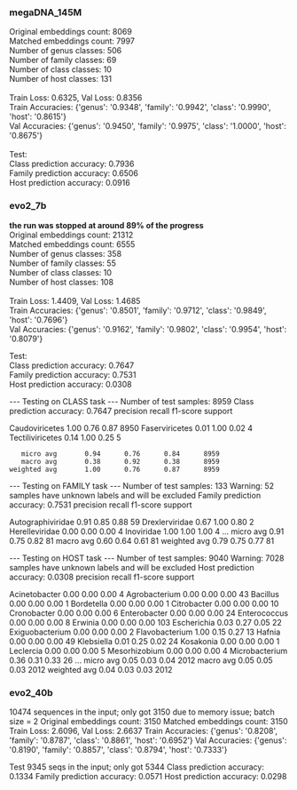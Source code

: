 ### megaDNA_145M

Original embeddings count: 8069 <br>
Matched embeddings count: 7997 <br>
Number of genus classes: 506 <br>
Number of family classes: 69 <br>
Number of class classes: 10 <br>
Number of host classes: 131 <br>
<br>
Train Loss: 0.6325, Val Loss: 0.8356 <br>
Train Accuracies: {'genus': '0.9348', 'family': '0.9942', 'class': '0.9990', 'host': '0.8615'} <br>
Val Accuracies: {'genus': '0.9450', 'family': '0.9975', 'class': '1.0000', 'host': '0.8675'} <br>
<br>
Test: <br>
Class prediction accuracy: 0.7936 <br>
Family prediction accuracy: 0.6506 <br>
Host prediction accuracy: 0.0916 <br>

### evo2_7b

**the run was stopped at around 89% of the progress** <br>
Original embeddings count: 21312 <br>
Matched embeddings count: 6555 <br>
Number of genus classes: 358 <br>
Number of family classes: 55 <br>
Number of class classes: 10 <br>
Number of host classes: 108 <br>
<br>
Train Loss: 1.4409, Val Loss: 1.4685 <br>
Train Accuracies: {'genus': '0.8501', 'family': '0.9712', 'class': '0.9849', 'host': '0.7696'} <br>
Val Accuracies: {'genus': '0.9162', 'family': '0.9802', 'class': '0.9954', 'host': '0.8079'} <br>

Test: <br>
Class prediction accuracy: 0.7647 <br>
Family prediction accuracy: 0.7531 <br>
Host prediction accuracy: 0.0308 <br>

--- Testing on CLASS task ---
Number of test samples: 8959
Class prediction accuracy: 0.7647
                  precision    recall  f1-score   support

  Caudoviricetes       1.00      0.76      0.87      8950
  Faserviricetes       0.01      1.00      0.02         4
Tectiliviricetes       0.14      1.00      0.25         5

       micro avg       0.94      0.76      0.84      8959
       macro avg       0.38      0.92      0.38      8959
    weighted avg       1.00      0.76      0.87      8959


--- Testing on FAMILY task ---
Number of test samples: 133
Warning: 52 samples have unknown labels and will be excluded
Family prediction accuracy: 0.7531
                   precision    recall  f1-score   support

Autographiviridae       0.91      0.85      0.88        59
   Drexlerviridae       0.67      1.00      0.80         2
   Herelleviridae       0.00      0.00      0.00         4
       Inoviridae       1.00      1.00      1.00         4
...
        micro avg       0.91      0.75      0.82        81
        macro avg       0.60      0.64      0.61        81
     weighted avg       0.79      0.75      0.77        81

--- Testing on HOST task ---
Number of test samples: 9040
Warning: 7028 samples have unknown labels and will be excluded
Host prediction accuracy: 0.0308
                  precision    recall  f1-score   support

   Acinetobacter       0.00      0.00      0.00         4
   Agrobacterium       0.00      0.00      0.00        43
        Bacillus       0.00      0.00      0.00         1
      Bordetella       0.00      0.00      0.00         1
     Citrobacter       0.00      0.00      0.00        10
     Cronobacter       0.00      0.00      0.00         6
    Enterobacter       0.00      0.00      0.00        24
    Enterococcus       0.00      0.00      0.00         8
         Erwinia       0.00      0.00      0.00       103
     Escherichia       0.03      0.27      0.05        22
 Exiguobacterium       0.00      0.00      0.00         2
  Flavobacterium       1.00      0.15      0.27        13
          Hafnia       0.00      0.00      0.00        49
      Klebsiella       0.01      0.25      0.02        24
       Kosakonia       0.00      0.00      0.00         1
       Leclercia       0.00      0.00      0.00         5
   Mesorhizobium       0.00      0.00      0.00         4
  Microbacterium       0.36      0.31      0.33        26
...
       micro avg       0.05      0.03      0.04      2012
       macro avg       0.05      0.05      0.03      2012
    weighted avg       0.04      0.03      0.03      2012


### evo2_40b
10474 sequences in the input; only got 3150 due to memory issue; batch size = 2
Original embeddings count: 3150
Matched embeddings count: 3150
Train Loss: 2.6096, Val Loss: 2.6637
Train Accuracies: {'genus': '0.8208', 'family': '0.8787', 'class': '0.8861', 'host': '0.6952'}
Val Accuracies: {'genus': '0.8190', 'family': '0.8857', 'class': '0.8794', 'host': '0.7333'}

Test
9345 seqs in the input; only got 5344
Class prediction accuracy: 0.1334
Family prediction accuracy: 0.0571
Host prediction accuracy: 0.0298

